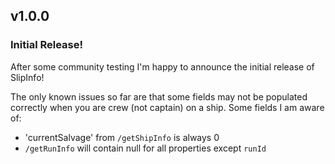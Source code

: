 ## v1.0.0

### Initial Release!

After some community testing I'm happy to announce the initial release of SlipInfo!

The only known issues so far are that some fields may not be populated correctly when you are crew (not captain) on a ship. Some fields I am aware of:
- 'currentSalvage' from `/getShipInfo` is always 0
- `/getRunInfo` will contain null for all properties except `runId`